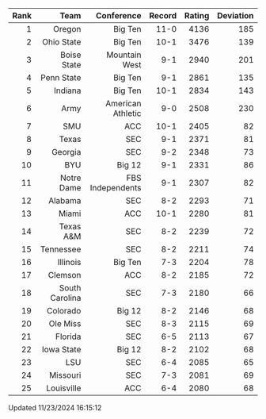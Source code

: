 | Rank  | Team                 | Conference           | Record   | Rating | Deviation |
| ---:  | ---:                 | ---:                 | ---:     | ---:   | ---:      |
| 1     | Oregon               | Big Ten              | 11-0     | 4136   | 185       |
| 2     | Ohio State           | Big Ten              | 10-1     | 3476   | 139       |
| 3     | Boise State          | Mountain West        | 9-1      | 2940   | 201       |
| 4     | Penn State           | Big Ten              | 9-1      | 2861   | 135       |
| 5     | Indiana              | Big Ten              | 10-1     | 2834   | 143       |
| 6     | Army                 | American Athletic    | 9-0      | 2508   | 230       |
| 7     | SMU                  | ACC                  | 10-1     | 2405   | 82        |
| 8     | Texas                | SEC                  | 9-1      | 2371   | 81        |
| 9     | Georgia              | SEC                  | 9-2      | 2348   | 73        |
| 10    | BYU                  | Big 12               | 9-1      | 2331   | 86        |
| 11    | Notre Dame           | FBS Independents     | 9-1      | 2307   | 82        |
| 12    | Alabama              | SEC                  | 8-2      | 2293   | 71        |
| 13    | Miami                | ACC                  | 10-1     | 2280   | 81        |
| 14    | Texas A&M            | SEC                  | 8-2      | 2239   | 72        |
| 15    | Tennessee            | SEC                  | 8-2      | 2211   | 74        |
| 16    | Illinois             | Big Ten              | 7-3      | 2204   | 78        |
| 17    | Clemson              | ACC                  | 8-2      | 2185   | 72        |
| 18    | South Carolina       | SEC                  | 7-3      | 2180   | 66        |
| 19    | Colorado             | Big 12               | 8-2      | 2146   | 68        |
| 20    | Ole Miss             | SEC                  | 8-3      | 2115   | 69        |
| 21    | Florida              | SEC                  | 6-5      | 2113   | 67        |
| 22    | Iowa State           | Big 12               | 8-2      | 2102   | 68        |
| 23    | LSU                  | SEC                  | 6-4      | 2085   | 65        |
| 24    | Missouri             | SEC                  | 7-3      | 2081   | 69        |
| 25    | Louisville           | ACC                  | 6-4      | 2080   | 68        |

Updated 11/23/2024 16:15:12
